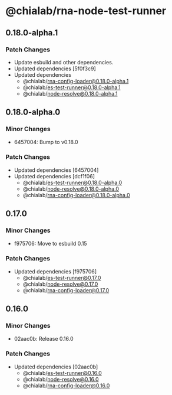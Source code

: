 # @chialab/rna-node-test-runner

## 0.18.0-alpha.1

### Patch Changes

- Update esbuild and other dependencies.
- Updated dependencies [5f0f3c9]
- Updated dependencies
  - @chialab/rna-config-loader@0.18.0-alpha.1
  - @chialab/es-test-runner@0.18.0-alpha.1
  - @chialab/node-resolve@0.18.0-alpha.1

## 0.18.0-alpha.0

### Minor Changes

- 6457004: Bump to v0.18.0

### Patch Changes

- Updated dependencies [6457004]
- Updated dependencies [dcf1f06]
  - @chialab/es-test-runner@0.18.0-alpha.0
  - @chialab/node-resolve@0.18.0-alpha.0
  - @chialab/rna-config-loader@0.18.0-alpha.0

## 0.17.0

### Minor Changes

- f975706: Move to esbuild 0.15

### Patch Changes

- Updated dependencies [f975706]
  - @chialab/es-test-runner@0.17.0
  - @chialab/node-resolve@0.17.0
  - @chialab/rna-config-loader@0.17.0

## 0.16.0

### Minor Changes

- 02aac0b: Release 0.16.0

### Patch Changes

- Updated dependencies [02aac0b]
  - @chialab/es-test-runner@0.16.0
  - @chialab/node-resolve@0.16.0
  - @chialab/rna-config-loader@0.16.0
